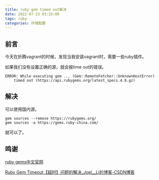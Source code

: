 ```yaml
---
title: ruby gem timed out解决
date: 2022-07-23 03:33:00
tags: ruby
categories: 环境配置
---
```


## 前言

今天在折腾vagrant的时候，发现当我安装vagrant时，需要一些ruby插件。

如果我们没有设置正确的源，就会报time out的错误。

```shell
ERROR: While executing gem ... (Gem::RemoteFetcher::UnknownHostError)
    timed out (https://api.rubygems.org/latest_specs.4.8.gz)
```

## 解决

可以使用国内源。

```shell
gem sources --remove https://rubygems.org/
gem sources -a https://gems.ruby-china.com/
```

就可以了。

## 鸣谢

[ruby gems中文官网](https://gems.ruby-china.com)

[Ruby Gem Timeout【超时】问题的解决_Joel__Li的博客-CSDN博客](https://blog.csdn.net/Never__Give_Up_/article/details/100592393)
